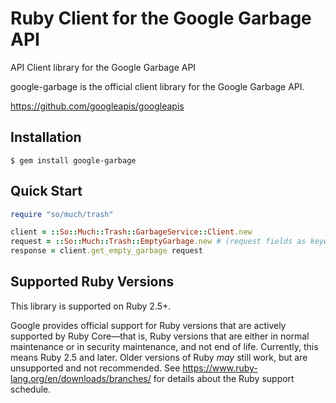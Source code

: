 # Ruby Client for the Google Garbage API

API Client library for the Google Garbage API

google-garbage is the official client library for the Google Garbage API.

https://github.com/googleapis/googleapis

## Installation

```
$ gem install google-garbage
```

## Quick Start

```ruby
require "so/much/trash"

client = ::So::Much::Trash::GarbageService::Client.new
request = ::So::Much::Trash::EmptyGarbage.new # (request fields as keyword arguments...)
response = client.get_empty_garbage request
```

## Supported Ruby Versions

This library is supported on Ruby 2.5+.

Google provides official support for Ruby versions that are actively supported
by Ruby Core—that is, Ruby versions that are either in normal maintenance or
in security maintenance, and not end of life. Currently, this means Ruby 2.5
and later. Older versions of Ruby _may_ still work, but are unsupported and not
recommended. See https://www.ruby-lang.org/en/downloads/branches/ for details
about the Ruby support schedule.
